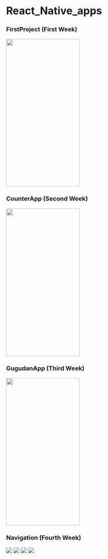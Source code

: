 # React_Native_apps

### FirstProject (First Week)
<img src="https://user-images.githubusercontent.com/104751913/222900229-a4d6dbc8-cc07-4e22-915f-81ea25256420.jpeg"  width="200" height="400"/>

### CounterApp (Second Week)
<img src="https://user-images.githubusercontent.com/104751913/223936180-422c6ba5-a28f-41f3-9741-531679c006c7.png"  width="200" height="400"/>

### GugudanApp (Third Week)
<img src="https://user-images.githubusercontent.com/104751913/225520747-ec0be1a0-8ec0-4dc5-9558-60e7740f0c60.png"  width="200" height="400"/>

### Navigation (Fourth Week)
<img src="https://user-images.githubusercontent.com/104751913/227108723-c95f354f-fa2d-4ac1-9f87-d436dce29329.png"  />
<img src="https://user-images.githubusercontent.com/104751913/227108756-e6e5fd23-c03a-4f09-8eaf-e3e4698c6ebb.png"  />
<img src="https://user-images.githubusercontent.com/104751913/227108768-7f3e3da9-8d7b-4b5a-b897-11bf1e8823a0.png"  />
<img src="https://user-images.githubusercontent.com/104751913/227108774-1c7688f2-2776-4198-8375-a86dcc9bbfd5.png"  />
